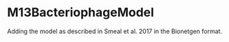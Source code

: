 # M13BacteriophageModel
Adding the model as described in Smeal et al. 2017 in the Bionetgen format. 
